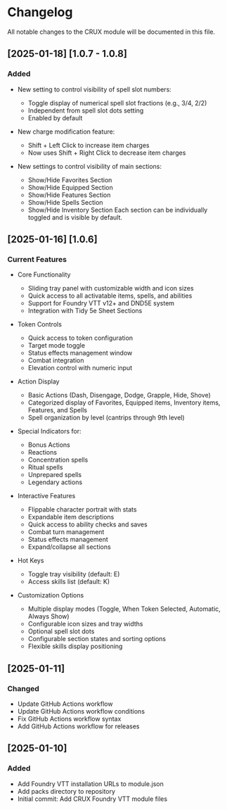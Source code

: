 # Changelog

All notable changes to the CRUX module will be documented in this file.

## [2025-01-18] [1.0.7 - 1.0.8]

### Added
- New setting to control visibility of spell slot numbers:
  - Toggle display of numerical spell slot fractions (e.g., 3/4, 2/2)
  - Independent from spell slot dots setting
  - Enabled by default

- New charge modification feature:
  - Shift + Left Click to increase item charges
  - Now uses Shift + Right Click to decrease item charges

- New settings to control visibility of main sections:
  - Show/Hide Favorites Section
  - Show/Hide Equipped Section
  - Show/Hide Features Section
  - Show/Hide Spells Section
  - Show/Hide Inventory Section
  Each section can be individually toggled and is visible by default.

## [2025-01-16] [1.0.6]

### Current Features
- Core Functionality
  - Sliding tray panel with customizable width and icon sizes
  - Quick access to all activatable items, spells, and abilities
  - Support for Foundry VTT v12+ and DND5E system
  - Integration with Tidy 5e Sheet Sections

- Token Controls
  - Quick access to token configuration
  - Target mode toggle
  - Status effects management window
  - Combat integration
  - Elevation control with numeric input

- Action Display
  - Basic Actions (Dash, Disengage, Dodge, Grapple, Hide, Shove)
  - Categorized display of Favorites, Equipped items, Inventory items, Features, and Spells
  - Spell organization by level (cantrips through 9th level)

- Special Indicators for:
  - Bonus Actions
  - Reactions
  - Concentration spells
  - Ritual spells
  - Unprepared spells
  - Legendary actions

- Interactive Features
  - Flippable character portrait with stats
  - Expandable item descriptions
  - Quick access to ability checks and saves
  - Combat turn management
  - Status effects management
  - Expand/collapse all sections

- Hot Keys
  - Toggle tray visibility (default: E)
  - Access skills list (default: K)

- Customization Options
  - Multiple display modes (Toggle, When Token Selected, Automatic, Always Show)
  - Configurable icon sizes and tray widths
  - Optional spell slot dots
  - Configurable section states and sorting options
  - Flexible skills display positioning

## [2025-01-11]

### Changed
- Update GitHub Actions workflow
- Update GitHub Actions workflow conditions
- Fix GitHub Actions workflow syntax
- Add GitHub Actions workflow for releases

## [2025-01-10]

### Added
- Add Foundry VTT installation URLs to module.json
- Add packs directory to repository
- Initial commit: Add CRUX Foundry VTT module files
